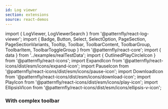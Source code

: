 ```yaml
---
id: Log viewer
section: extensions
source: react-demos
---
```


import { LogViewer, LogViewerSearch } from '@patternfly/react-log-viewer';
import {
Badge,
Button,
Select,
SelectOption,
PageSection,
PageSectionVariants,
Tooltip,
Toolbar,
ToolbarContent,
ToolbarGroup,
ToolbarItem,
ToolbarToggleGroup
} from '@patternfly/react-core';
import { data } from '../examples/realTestData';
import { OutlinedPlayCircleIcon } from '@patternfly/react-icons';
import ExpandIcon from '@patternfly/react-icons/dist/esm/icons/expand-icon';
import PauseIcon from '@patternfly/react-icons/dist/esm/icons/pause-icon';
import DownloadIcon from '@patternfly/react-icons/dist/esm/icons/download-icon';
import PlayIcon from '@patternfly/react-icons/dist/esm/icons/play-icon';
import EllipsisVIcon from '@patternfly/react-icons/dist/esm/icons/ellipsis-v-icon';

### With complex toolbar

```js file='./ComplexToolbarLogViewer.jsx'
```
